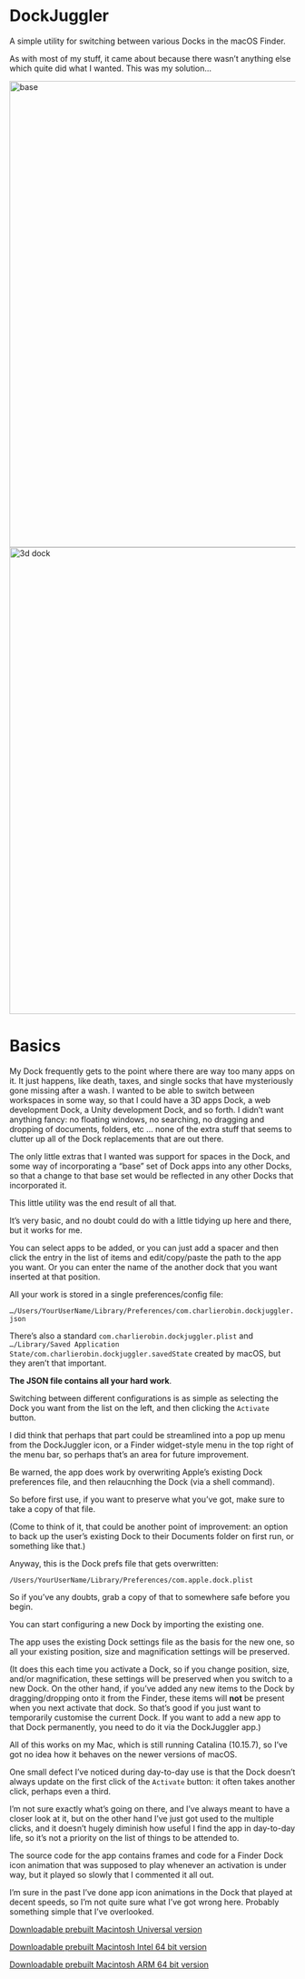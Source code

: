 # DockJuggler
 
A simple utility for switching between various Docks in the macOS Finder.

As with most of my stuff, it came about because there wasn’t anything else which quite did what I wanted. This was my solution…

<img width="821" alt="base" src="https://user-images.githubusercontent.com/10506323/232986208-539f1935-0658-41b9-826f-ac0fb69891ba.png">

<img width="822" alt="3d dock" src="https://user-images.githubusercontent.com/10506323/232986695-d9714410-e88f-4f41-8594-5ec394d3725a.png">

# Basics

My Dock frequently gets to the point where there are way too many apps on it. It just happens, like death, taxes, and single socks that have mysteriously gone missing after a wash. I wanted to be able to switch between workspaces in some way, so that I could have a 3D apps Dock, a web development Dock, a Unity development Dock, and so forth. I didn’t want anything fancy: no floating windows, no searching, no dragging and dropping of documents, folders, etc … none of the extra stuff that seems to clutter up all of the Dock replacements that are out there.

The only little extras that I wanted was support for spaces in the Dock, and some way of incorporating a “base” set of Dock apps into any other Docks, so that a change to that base set would be reflected in any other Docks that incorporated it.

This little utility was the end result of all that.

It’s very basic, and no doubt could do with a little tidying up here and there, but it works for me.

You can select apps to be added, or you can just add a spacer and then click the entry in the list of items and edit/copy/paste the path to the app you want. Or you can enter the name of the another dock that you want inserted at that position.

All your work is stored in a single preferences/config file: 

`…/Users/YourUserName/Library/Preferences/com.charlierobin.dockjuggler.json`

There’s also a standard `com.charlierobin.dockjuggler.plist` and `…/Library/Saved Application State/com.charlierobin.dockjuggler.savedState` created by macOS, but they aren’t that important.

**The JSON file contains all your hard work**.

Switching between different configurations is as simple as selecting the Dock you want from the list on the left, and then clicking the `Activate` button.

I did think that perhaps that part could be streamlined into a pop up menu from the DockJuggler icon, or a Finder widget-style menu in the top right of the menu bar, so perhaps that’s an area for future improvement.

Be warned, the app does work by overwriting Apple’s existing Dock preferences file, and then relaucnhing the Dock (via a shell command).

So before first use, if you want to preserve what you’ve got, make sure to take a copy of that file.

(Come to think of it, that could be another point of improvement: an option to back up the user’s existing Dock to their Documents folder on first run, or something like that.)

Anyway, this is the Dock prefs file that gets overwritten:

`/Users/YourUserName/Library/Preferences/com.apple.dock.plist`

So if you’ve any doubts, grab a copy of that to somewhere safe before you begin.

You can start configuring a new Dock by importing the existing one.

The app uses the existing Dock settings file as the basis for the new one, so all your existing position, size and magnification settings will be preserved.

(It does this each time you activate a Dock, so if you change position, size, and/or magnification, these settings will be preserved when you switch to a new Dock. On the other hand, if you’ve added any new items to the Dock by dragging/dropping onto it from the Finder, these items will **not** be present when you next activate that dock. So that’s good if you just want to temporarily customise the current Dock. If you want to add a new app to that Dock permanently, you need to do it via the DockJuggler app.)

All of this works on my Mac, which is still running Catalina (10.15.7), so I’ve got no idea how it behaves on the newer versions of macOS.

One small defect I’ve noticed during day-to-day use is that the Dock doesn’t always update on the first click of the `Activate` button: it often takes another click, perhaps even a third.

I’m not sure exactly what’s going on there, and I’ve always meant to have a closer look at it, but on the other hand I’ve just got used to the multiple clicks, and it doesn’t hugely diminish how useful I find the app in day-to-day life, so it’s not a priority on the list of things to be attended to.

The source code for the app contains frames and code for a Finder Dock icon animation that was supposed to play whenever an activation is under way, but it played so slowly that I commented it all out.

I’m sure in the past I’ve done app icon animations in the Dock that played at decent speeds, so I’m not quite sure what I’ve got wrong here. Probably something simple that I’ve overlooked.

[Downloadable prebuilt Macintosh Universal version](https://www.dropbox.com/scl/fi/4w99pomxmbyietg93tc29/DockJuggler_macOS_Universal.zip?rlkey=j50lmg4ygxhufmuhbt4pyi2vw&st=jukuo84z&dl=1)

[Downloadable prebuilt Macintosh Intel 64 bit version](https://www.dropbox.com/scl/fi/dzvi3u6gw8tvq4ijrnxfr/DockJuggler_macOS_64_bit.zip?rlkey=pc4dbuxstsqaqkg2cpafpibbs&st=ncful78b&dl=1)

[Downloadable prebuilt Macintosh ARM 64 bit version](https://www.dropbox.com/scl/fi/9blwbpzl28do72sy966km/DockJuggler_macOS_ARM_64_bit.zip?rlkey=z7xlc723n6gtu7qi7xepcowst&st=odedznv3&dl=1)



